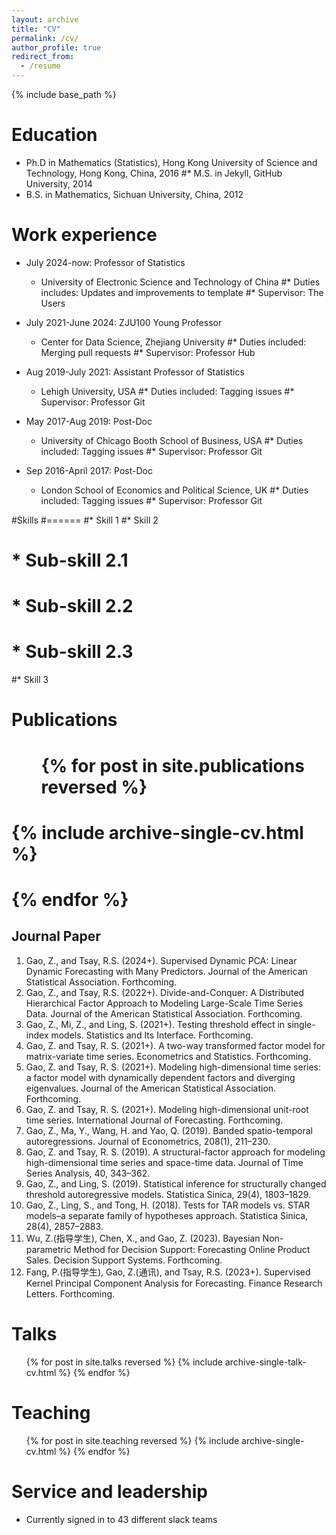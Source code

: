 ```yaml
---
layout: archive
title: "CV"
permalink: /cv/
author_profile: true
redirect_from:
  - /resume
---
```


{% include base_path %}

Education
======
* Ph.D in Mathematics (Statistics), Hong Kong University of Science and Technology, Hong Kong, China, 2016
#* M.S. in Jekyll, GitHub University, 2014
* B.S. in Mathematics, Sichuan University, China, 2012

Work experience
======
* July 2024-now: Professor of Statistics
  * University of Electronic Science and Technology of China
  #* Duties includes: Updates and improvements to template
  #* Supervisor: The Users

* July 2021-June 2024: ZJU100 Young Professor
  * Center for Data Science, Zhejiang University
  #* Duties included: Merging pull requests
  #* Supervisor: Professor Hub

* Aug 2019-July 2021: Assistant Professor of Statistics
  * Lehigh University, USA
  #* Duties included: Tagging issues
  #* Supervisor: Professor Git

* May 2017-Aug 2019: Post-Doc
  * University of Chicago Booth School of Business, USA
  #* Duties included: Tagging issues
  #* Supervisor: Professor Git

* Sep 2016-April 2017: Post-Doc
  * London School of Economics and Political Science, UK
  #* Duties included: Tagging issues
  #* Supervisor: Professor Git
  
#Skills
#======
#* Skill 1
#* Skill 2
#  * Sub-skill 2.1
#  * Sub-skill 2.2
#  * Sub-skill 2.3
#* Skill 3

Publications
======
 # <ul>{% for post in site.publications reversed %}
  #  {% include archive-single-cv.html %}
 # {% endfor %}</ul>
 ## Journal Paper

<ol>
<li>Gao, Z., and Tsay, R.S. (2024+). Supervised Dynamic PCA: Linear Dynamic Forecasting with Many Predictors. Journal of the American Statistical Association. Forthcoming.</li>
<li>Gao, Z., and Tsay, R.S. (2022+). Divide-and-Conquer: A Distributed Hierarchical Factor Approach to Modeling Large-Scale Time Series Data. Journal of the American Statistical Association. Forthcoming.</li>
<li>Gao, Z., Mi, Z., and Ling, S. (2021+). Testing threshold effect in single-index models.  Statistics and Its Interface. Forthcoming. </li>
<li>Gao, Z. and Tsay, R. S. (2021+). A two-way transformed factor model for matrix-variate time series.  Econometrics and Statistics. Forthcoming.</li>
<li>Gao, Z. and Tsay, R. S. (2021+). Modeling high-dimensional time series: a factor model with dynamically dependent factors and diverging eigenvalues. Journal of the American Statistical Association. Forthcoming.</li>
<li>Gao, Z. and Tsay, R. S. (2021+). Modeling high-dimensional unit-root time series. International Journal of Forecasting. Forthcoming.</li>
<li>Gao, Z., Ma, Y., Wang, H. and Yao, Q. (2019). Banded spatio-temporal autoregressions. Journal of Econometrics, 208(1), 211–230.</li>
<li>Gao, Z. and Tsay, R. S. (2019). A structural-factor approach for modeling high-dimensional time series and space-time data. Journal of Time Series Analysis, 40, 343–362. </li>
<li>Gao, Z., and Ling, S. (2019). Statistical inference for structurally changed threshold autoregressive models. Statistica Sinica, 29(4), 1803–1829.</li>
<li>Gao, Z., Ling, S., and Tong, H. (2018). Tests for TAR models vs. STAR models–a separate family of hypotheses approach. Statistica Sinica, 28(4), 2857–2883.</li>
<li>Wu, Z.(指导学生), Chen, X., and Gao, Z. (2023). Bayesian Non-parametric Method for Decision Support: Forecasting Online Product Sales. Decision Support Systems. Forthcoming.</li>
<li>Fang, P.(指导学生), Gao, Z.(通讯), and Tsay, R.S. (2023+). Supervised Kernel Principal Component Analysis for Forecasting. Finance Research Letters. Forthcoming.</li>
</ol>
 
  
Talks
======
  <ul>{% for post in site.talks reversed %}
    {% include archive-single-talk-cv.html  %}
  {% endfor %}</ul>
  
Teaching
======
  <ul>{% for post in site.teaching reversed %}
    {% include archive-single-cv.html %}
  {% endfor %}</ul>
  
Service and leadership
======
* Currently signed in to 43 different slack teams
